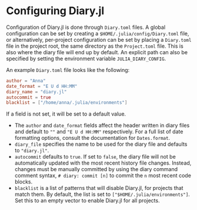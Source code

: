 # Configuring Diary.jl

Configuration of Diary.jl is done through `Diary.toml` files.  A global configuration can be set by creating a `$HOME/.julia/config/Diary.toml` file, or alternatively, per-project configuration can be set by placing a `Diary.toml` file in the project root, the same directory as the `Project.toml` file.  This is also where the diary file will end up by default.  An explicit path can also be specified by setting the environment variable `JULIA_DIARY_CONFIG`.

An example `Diary.toml` file looks like the following:
```toml
author = "Anna"
date_format = "E U d HH:MM"
diary_name = "diary.jl"
autocommit = true
blacklist = ["/home/anna/.julia/environments"]
```
If a field is not set, it will be set to a default value.

- The `author` and `date_format` fields affect the header written in diary files and default to `""` and `"E U d HH:MM"` respectively.  For a full list of date formatting options, consult the documentation for `Dates.format`.
- `diary_file` specifies the name to be used for the diary file and defaults to `"diary.jl"`.
- `autocommit` defaults to `true`.  If set to `false`, the diary file will not be automatically updated with the most recent history file changes.  Instead, changes must be manually committed by using the diary command comment syntax, `# diary: commit [n]` to commit the `n` most recent code blocks.
- `blacklist` is a list of patterns that will disable Diary.jl, for projects that match them.  By default, the list is set to `["$HOME/.julia/environments"]`.  Set this to an empty vector to enable Diary.jl for all projects.

